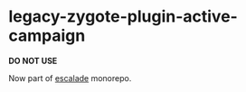 # legacy-zygote-plugin-active-campaign

**DO NOT USE**

Now part of [escalade](https://github.com/escaladesports/escalade/tree/master/packages/zygote-plugin-active-campaign) monorepo.
